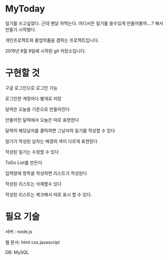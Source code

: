 # MyToday

일기를 쓰고싶었다. 근데 맨날 까먹는다. 어디서든 일기를 쓸수있게 만들어볼까....? 해서 만들기 시작했다.

개인프로젝트와 졸업작품을 겸하는 프로젝트입니다.

2019년 8월 9일에 시작된 git 저장소입니다.




# 구현할 것

구글 로그인으로 로그인 가능

로그인한 계정마다 별개로 저장

달력은 오늘을 기준으로 만들어진다

만들어진 달력에서 오늘은 따로 표현한다

달력의 해당날자를 클릭하면 그날자의 일기를 작성할 수 있다

일기가 작성된 날자는 배경의 색이 다르게 표현된다

작성된 일기는 수정할 수 있다

ToDo List를 만든다

입력창에 항목을 작성하면 리스트가 작성된다

작성된 리스트는 삭제할수 있다

작성된 리스트는 체크해서 따로 표시 할 수 있다.



# 필요 기술
서버 : node.js

웹 문서: html css javascript

DB: MySQL